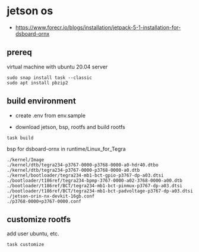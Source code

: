 # jetson os

- https://www.forecr.io/blogs/installation/jetpack-5-1-installation-for-dsboard-ornx


## prereq

virtual machine with ubuntu 20.04 server

```
sudo snap install task --classic
sudo apt install pbzip2

```


## build environment

- create .env from env.sample

- download jetson, bsp, rootfs and build rootfs
```
task build
```

bsp for dsboard-ornx in runtime/Linux_for_Tegra
```
./kernel/Image
./kernel/dtb/tegra234-p3767-0000-p3768-0000-a0-hdr40.dtbo
./kernel/dtb/tegra234-p3767-0000-p3768-0000-a0.dtb
./kernel/bootloader/tegra234-mb1-bct-gpio-p3767-dp-a03.dtsi
./bootloader/t186ref/tegra234-bpmp-3767-0000-a02-3768-0000-a00.dtb
./bootloader/t186ref/BCT/tegra234-mb1-bct-pinmux-p3767-dp-a03.dtsi
./bootloader/t186ref/BCT/tegra234-mb1-bct-padvoltage-p3767-dp-a03.dtsi
./jetson-orin-nx-devkit-16gb.conf
./p3768-0000+p3767-0000.conf
```

## customize rootfs

add user ubuntu, etc.
```
task customize
```

